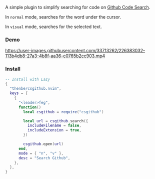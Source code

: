 A simple plugin to simplify searching for code on [Github Code Search](https://cs.github.com).

In `normal` mode, searches for the word under the cursor.

In `visual` mode, searches for the selected text.

### Demo

https://user-images.githubusercontent.com/33713262/226383032-113b4db8-27a3-4b8f-aa36-c0765b2cc903.mp4

### Install

```lua
-- Install with Lazy
{
  "thenbe/csgithub.nvim",
  keys = {
    {
      "<leader>feg",
      function()
        local csgithub = require("csgithub")

        local url = csgithub.search({
          includeFilename = false,
          includeExtension = true,
        })

        csgithub.open(url)
      end,
      mode = { "n", "v" },
      desc = "Search Github",
    },
  },
}
```
